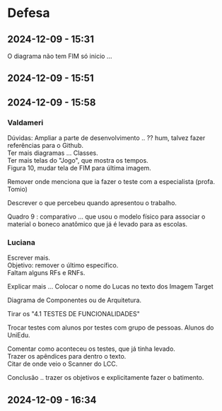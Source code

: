 # Defesa

## 2024-12-09 - 15:31

O diagrama não tem FIM só inicio ...

## 2024-12-09 - 15:51

## 2024-12-09 - 15:58

### Valdameri

Dúvidas:
Ampliar a parte de desenvolvimento .. ?? hum, talvez fazer referências para o Github.  
Ter mais diagramas ... Classes.  
Ter mais telas do "Jogo", que mostra os tempos.  
Figura 10, mudar tela de FIM para última imagem.

Remover onde menciona que ia fazer o teste com a especialista (profa. Tomio)  

Descrever o que percebeu quando apresentou o trabalho.

Quadro 9 : comparativo ... que usou o modelo físico para associar o material o boneco anatômico que já é levado para as escolas.  

### Luciana

Escrever mais.  
Objetivo: remover o último específico.  
Faltam alguns RFs e RNFs.  

Explicar mais  ... 
Colocar o nome do Lucas no texto dos Imagem Target

Diagrama de Componentes ou de Arquitetura.  

Tirar os "4.1 TESTES DE FUNCIONALIDADES"  

Trocar testes com alunos por testes com grupo de pessoas.
Alunos do UniEdu.  

Comentar como aconteceu os testes, que já tinha levado.  
Trazer os apêndices para dentro o texto.  
Citar de onde veio o Scanner do LCC.  

Conclusão .. trazer os objetivos e explicitamente fazer o batimento.  

## 2024-12-09 - 16:34


